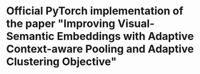 # Official PyTorch implementation of the paper "Improving Visual-Semantic Embeddings with Adaptive Context-aware Pooling and Adaptive Clustering Objective"
